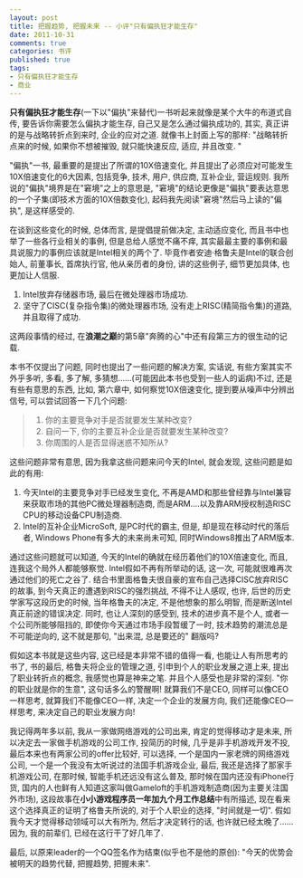 ```yaml
---
layout: post
title: 把握趋势, 把握未来 -- 小评"只有偏执狂才能生存"
date: 2011-10-31
comments: true
categories: 书评
published: true
tags: 
- 只有偏执狂才能生存
- 商业
---
```


**只有偏执狂才能生存**(一下以"偏执"来替代)一书听起来就像是某个大牛的布道式自传, 要告诉你需要怎么偏执才能生存, 自己又是怎么通过偏执成功的, 其实, 真正讲的是与战略转折点到来时, 企业的应对之道.  就像书上封面上写的那样: "战略转折点来的时候, 如果你不想被摧毁, 就只能快速反应, 适应, 并且改变.  "

<!-- more -->

"偏执"一书, 最重要的是提出了所谓的10X倍速变化, 并且提出了必须应对可能发生10X倍速变化的6大因素, 包括竞争, 技术, 用户, 供应商, 互补企业, 营运规则.  我所说的"偏执"境界是在"窘境"之上的意思是, "窘境"的结论更像是"偏执"要表达意思的一个子集(即技术方面的10X倍数变化), 起码我先阅读"窘境"然后马上读的"偏执", 是这样感受的.  

在谈到这些变化的时候, 总体而言, 是提倡提前做决定, 主动适应变化, 而且书中也举了一些各行业相关的事例, 但是总给人感觉不痛不痒, 其实最最主要的事例和最具说服力的事例应该就是Intel相关的两个了.  毕竟作者安迪·格鲁夫是Intel的联合创始人, 前董事长, 首席执行官, 他从亲历者的身份, 讲的这些例子, 细节更加具体, 也更加让人信服.  

1. Intel放弃存储器市场, 最后在微处理器市场成功.  
2. 坚守了CISC(复杂指令集)的微处理器市场, 没有走上RISC(精简指令集)的道路, 并且取得了成功.  

这两段事情的经过, 在**浪潮之巅**的第5章"奔腾的心"中还有段第三方的很生动的记载.  

本书不仅提出了问题, 同时也提出了一些问题的解决方案, 实话说, 有些方案其实不外乎多听, 多看, 多了解, 多猜想……(可能因此本书也受到一些人的诟病)不过, 还是有些有意思的东西, 比如, 第六章中, 如何察觉10X倍速变化, 提到要从噪声中分辨出信号, 可以尝试回答一下几个问题: 

> 1. 你的主要竞争对手是否就要发生某种改变?
> 2. 自问一下, 你的主要互补企业是否就要发生某种改变?
> 3. 你周围的人是否显得迷惑不知所从?

这些问题非常有意思, 因为我拿这些问题来问今天的Intel, 就会发现, 这些问题是如此的有用:

1. 今天Intel的主要竞争对手已经发生变化, 不再是AMD和那些曾经靠与Intel兼容来获取市场的其他PC微处理器制造商, 而是ARM….以及靠ARM授权制造RISC CPU的移动设备CPU制造商.  
2. Intel的互补企业MicroSoft, 是PC时代的霸主, 但是, 却是现在移动时代的落后者, Windows Phone有多大的未来尚未可知, 同时Windows8推出了ARM版本.  

通过这些问题就可以知道, 今天的Intel的确就在经历着他们的10X倍速变化, 而且, 连我这个局外人都能够察觉.  Intel假如不再有所举动的话, 这一次, 可能就很难再次通过他们的死亡之谷了.  结合书里面格鲁夫很自豪的宣布自己选择CISC放弃RISC的故事, 到今天真正的遭遇到RISC的强烈挑战, 不得不让人感叹, 也许, 后世的历史学家写这段历史的时候, 当年格鲁夫的决定, 不是他想象的那么明智, 而是断送Intel真正前途的错误决定.  同时, 也让人深刻的感受到, 技术的进步真不是个人, 或者一个公司所能够阻挡的, 即使你今天通过市场手段暂缓了一时, 技术趋势的潮流总是不可能逆向的, 这不就是那句, "出来混, 总是要还的" 翻版吗?

假如这本书就是这些内容, 这已经是本非常不错的值得一看, 也能让人有所思考的书了, 书的最后, 格鲁夫将企业的管理之道, 引申到个人的职业发展之道上来, 提出了职业转折点的概念, 我感觉也算是神来之笔.  并且个人感受也是非常的深刻.  "你的职业就是你的生意", 这句话多么的警醒啊! 就算我们不是CEO, 同样可以像CEO一样思考, 就算我们不能像CEO一样, 决定一个企业的发展方向, 我们还能像CEO一样思考, 来决定自己的职业发展方向! 

我记得两年多以前, 我从一家做网络游戏的公司出来, 肯定的觉得移动才是未来, 所以决定去一家做手机游戏的公司工作, 投简历的时候, 几乎是非手机游戏开发不投, 最后本来也有两家公司的offer比较好, 可以选择, 一个是国内一家老牌的网络游戏公司, 一个是一个我没有太听说过的法国手机游戏企业, 最后, 我还是选择了那家手机游戏公司, 在那时候, 智能手机还远没有这么普及, 那时候在国内还没有iPhone行货, 国内的人也鲜有人知道这家叫做Gameloft的手机游戏制造商(因为主要关注国外市场), 这段故事在**小小游戏程序员一年加九个月工作总结**中有所描述, 现在看来这个选择真正的证明了格鲁夫所说的, 对于个人职业的选择, "时间就是一切".  假如我今天才觉得移动领域可以大有所为, 然后才决定转行的话, 也许就已经太晚了……因为, 我的前辈们, 已经在这行干了好几年了.  

最后, 以原来leader的一个QQ签名作为结束(似乎也不是他的原创): "今天的优势会被明天的趋势代替, 把握趋势, 把握未来".  

